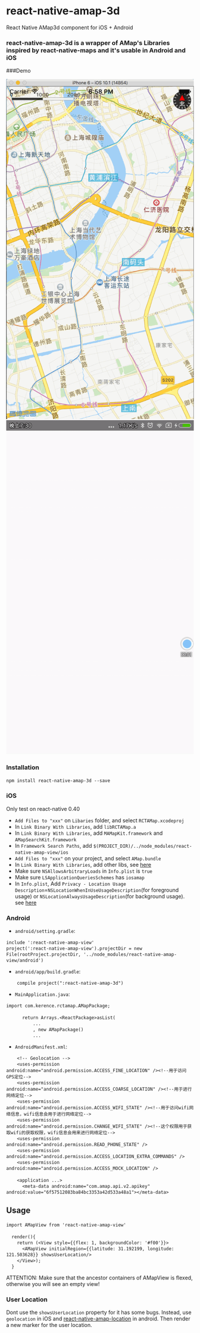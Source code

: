 # react-native-amap-3d
React Native AMap3d component for iOS + Android

### react-native-amap-3d is a wrapper of AMap's Libraries inspired by react-native-maps and it's usable in Android and iOS

###Demo

![demo-gif](https://github.com/Kerence/react-native-amap-3d/blob/master/ios_amap_3d.gif)
![demo-gif](https://github.com/Kerence/react-native-amap-3d/blob/master/amap-3d-android.gif)

### Installation

`npm install react-native-amap-3d --save`

### iOS
Only test on react-native 0.40
* `Add Files to "xxx"` on `Libaries` folder, and select `RCTAMap.xcodeproj`
* In `Link Binary With Libraries`, add `libRCTAMap.a`
* In `Link Binary With Libraries`, add `MAMapKit.framework` and `AMapSearchKit.framework`
* In `Framework Search Paths`, add `$(PROJECT_DIR)/../node_modules/react-native-amap-view/ios`
* `Add Files to "xxx"` on your project, and select `AMap.bundle`
* In `Link Binary With Libraries`, add other libs, see [here](http://lbs.amap.com/api/ios-sdk/guide/create-project/manual-configuration/#t3)
* Make sure `NSAllowsArbitraryLoads` in `Info.plist` is `true`
* Make sure `LSApplicationQueriesSchemes` has `iosamap`
* In `Info.plist`, Add `Privacy - Location Usage Description`=`NSLocationWhenInUseUsageDescription`(for foreground usage) 
  or `NSLocationAlwaysUsageDescription`(for background usage). see [here](http://lbs.amap.com/api/ios-sdk/guide/draw-on-map/draw-location-marker/)

### Android
* `android/setting.gradle`:
```
include ':react-native-amap-view'
project(':react-native-amap-view').projectDir = new File(rootProject.projectDir, '../node_modules/react-native-amap-view/android')
```
* `android/app/build.gradle`:
```
    compile project(":react-native-amap-3d")
```
* `MainApplication.java`:
```
import com.kerence.rctamap.AMapPackage;
      
      return Arrays.<ReactPackage>asList(
          ...
          , new AMapPackage()
          ...
```
* `AndroidManifest.xml`:
```
    <!-- Geolocation -->
    <uses-permission android:name="android.permission.ACCESS_FINE_LOCATION" /><!--用于访问GPS定位-->
    <uses-permission android:name="android.permission.ACCESS_COARSE_LOCATION" /><!--用于进行网络定位-->
    <uses-permission android:name="android.permission.ACCESS_WIFI_STATE" /><!--用于访问wifi网络信息，wifi信息会用于进行网络定位-->
    <uses-permission android:name="android.permission.CHANGE_WIFI_STATE" /><!--这个权限用于获取wifi的获取权限，wifi信息会用来进行网络定位-->
    <uses-permission android:name="android.permission.READ_PHONE_STATE" />
    <uses-permission android:name="android.permission.ACCESS_LOCATION_EXTRA_COMMANDS" />
    <uses-permission android:name="android.permission.ACCESS_MOCK_LOCATION" />

    <application ...>
      <meta-data android:name="com.amap.api.v2.apikey" android:value="6f57512083ba84bc3353a42d533a48a1"></meta-data>

```

## Usage
```
import AMapView from 'react-native-amap-view'

  render(){
    return (<View style={{flex: 1, backgroundColor: '#f00'}}>
      <AMapView initialRegion={{latitude: 31.192199, longitude: 121.503628}} showsUserLocation/>
    </View>);
  }
```

ATTENTION: Make sure that the ancestor containers of AMapView is flexed, otherwise you will see an empty view!

### User Location
Dont use the `showsUserLocation` property for it has some bugs. 
Instead, use `geolocation` in iOS and [react-native-amap-location](https://github.com/xiaobuu/react-native-amap-location) in android.
Then render a new marker for the user location.
